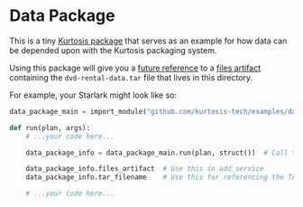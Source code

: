 Data Package
===========
This is a tiny [Kurtosis package](https://docs.kurtosis.com/reference/packages) that serves as an example for how data can be depended upon with the Kurtosis packaging system.

Using this package will give you a [future reference](https://docs.kurtosis.com/reference/future-references) to a [files artifact](https://docs.kurtosis.com/reference/files-artifacts) containing the `dvd-rental-data.tar` file that lives in this directory.

For example, your Starlark might look like so:

```python
data_package_main = import_module("github.com/kurtosis-tech/examples/data-package/main.star")

def run(plan, args):
    # ...your code here...

    data_package_info = data_package_main.run(plan, struct())  # Call to this package's main

    data_package_info.files_artifact  # Use this in add_service
    data_package_info.tar_filename    # Use this for referencing the TAR inside the files artifact

    # ...your code here...
```
